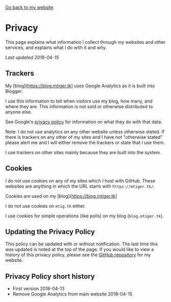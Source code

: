 [Go back to my website](https://mtiger.tk)
# Privacy
This page explains what information I collect through my websites and other services, and explains what I do with it and why.

*Last updated 2018-04-15*

## Trackers
My [blog](https://blog.mtiger.tk] uses Google Analytics as it is built into Blogger.

I use this information to tell when visitors use my blog, how many, and where they are. This information is not sold or otherwise distributed to anyone else.

See Google's [privacy policy](https://policies.google.com/privacy?hl=en) for information on what they do with that data.

Note: I do not use analytics on any other website unless otherwise stated. If there is trackers on any other of my sites and I have not "otherwise stated" please alert me and I will either remove the trackers or state that I use them. 

I use trackers on other sites mainly because they are built into the system.

## Cookies
I do not use cookies on any of my sites which I host with GitHub. These websites are anything in which the URL starts with `https://mtiger.tk/`. 

Cookies are used on my [blog](https://blog.mtiger.tk]

I do not use cookies on `mtig.tk` either.

I use cookies for simple operations (like polls) on my blog (`blog.mtiger.tk`).

## Updating the Privacy Policy
This policy can be updated with or without notification. The last time this was updated is noted at the top of the page. If you would like to view a history of this privacy policy, please see the [GitHub repository](https://github.com/MasterOfTheTiger/masterofthetiger.github.io) for my website.

## Privacy Policy short history
- First version 2018-04-13
- Remove Google Analytics from main website 2018-04-15
